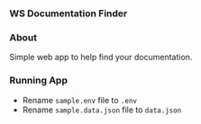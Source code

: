 ### WS Documentation Finder

### About

Simple web app to help find your documentation.

### Running App

-   Rename `sample.env` file to `.env`
-   Rename `sample.data.json` file to `data.json`
